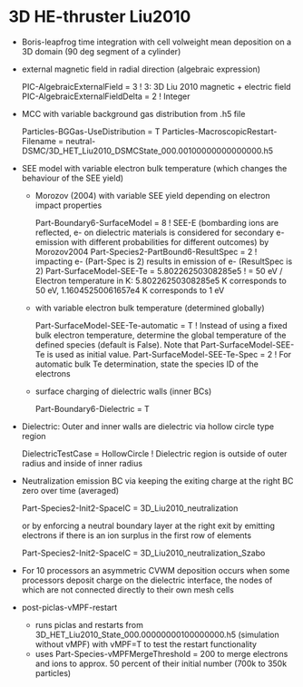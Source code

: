 # 3D HE-thruster Liu2010
- Boris-leapfrog time integration with cell volweight mean deposition on a 3D domain (90 deg segment of a cylinder)
- external magnetic field in radial direction (algebraic expression)

    PIC-AlgebraicExternalField      = 3 ! 3: 3D Liu 2010 magnetic + electric field
    PIC-AlgebraicExternalFieldDelta = 2 ! Integer

- MCC with variable background gas distribution from .h5 file

    Particles-BGGas-UseDistribution              = T
    Particles-MacroscopicRestart-Filename        = neutral-DSMC/3D_HET_Liu2010_DSMCState_000.00100000000000000.h5

- SEE model with variable electron bulk temperature (which changes the behaviour of the SEE yield)
  - Morozov (2004) with variable SEE yield depending on electron impact properties

      Part-Boundary6-SurfaceModel         = 8 ! SEE-E (bombarding ions are reflected, e- on dielectric materials is considered for secondary e- emission with different probabilities for different outcomes) by Morozov2004
      Part-Species2-PartBound6-ResultSpec = 2 ! impacting e- (Part-Spec is 2) results in emission of e- (ResultSpec is 2)
      Part-SurfaceModel-SEE-Te            = 5.80226250308285e5 ! = 50 eV / Electron temperature in K: 5.80226250308285e5 K corresponds to 50 eV, 1.16045250061657e4 K corresponds to 1 eV

  - with variable electron bulk temperature (determined globally)

      Part-SurfaceModel-SEE-Te-automatic  = T ! Instead of using a fixed bulk electron temperature, determine the global temperature of the defined species (default is False). Note that Part-SurfaceModel-SEE-Te is used as initial value.
      Part-SurfaceModel-SEE-Te-Spec       = 2 ! For automatic bulk Te determination, state the species ID of the electrons

  - surface charging of dielectric walls (inner BCs)

      Part-Boundary6-Dielectric           = T

- Dielectric: Outer and inner walls are dielectric via hollow circle type region

    DielectricTestCase     = HollowCircle ! Dielectric region is outside of outer radius and inside of inner radius

- Neutralization emission BC via keeping the exiting charge at the right BC zero over time (averaged)

    Part-Species2-Init2-SpaceIC = 3D_Liu2010_neutralization

  or by enforcing a neutral boundary layer at the right exit by emitting electrons if there is an ion surplus in the first row of
  elements

    Part-Species2-Init2-SpaceIC = 3D_Liu2010_neutralization_Szabo

- For 10 processors an asymmetric CVWM deposition occurs when some processors deposit charge on the dielectric interface, the nodes
  of which are not connected directly to their own mesh cells

- post-piclas-vMPF-restart
  - runs piclas and restarts from 3D_HET_Liu2010_State_000.00000000100000000.h5 (simulation without vMPF) with vMPF=T to test the restart functionality
  - uses Part-Species-vMPFMergeThreshold = 200 to merge electrons and ions to approx. 50 percent of their initial number (700k to  350k particles)
